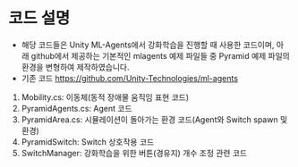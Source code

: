 # 코드 설명
- 해당 코드들은 Unity ML-Agents에서 강화학습을 진행할 때 사용한 코드이며, 아래 github에서 제공하는 기본적인 mlagents 예제 파일들 중 Pyramid 예제 파일의 환경을 변형하여 제작하였습니다.
- 기존 코드 https://github.com/Unity-Technologies/ml-agents

1. Mobility.cs: 이동체(동적 장애물 움직임 표현 코드)
2. PyramidAgents.cs: Agent 코드
3. PyramidArea.cs: 시뮬레이션이 돌아가는 환경 코드(Agent와 Switch spawn 및 환경)
4. PyramidSwitch: Switch 상호작용 코드
5. SwitchManager: 강화학습을 위한 버튼(경유지) 개수 조정 관련 코드
